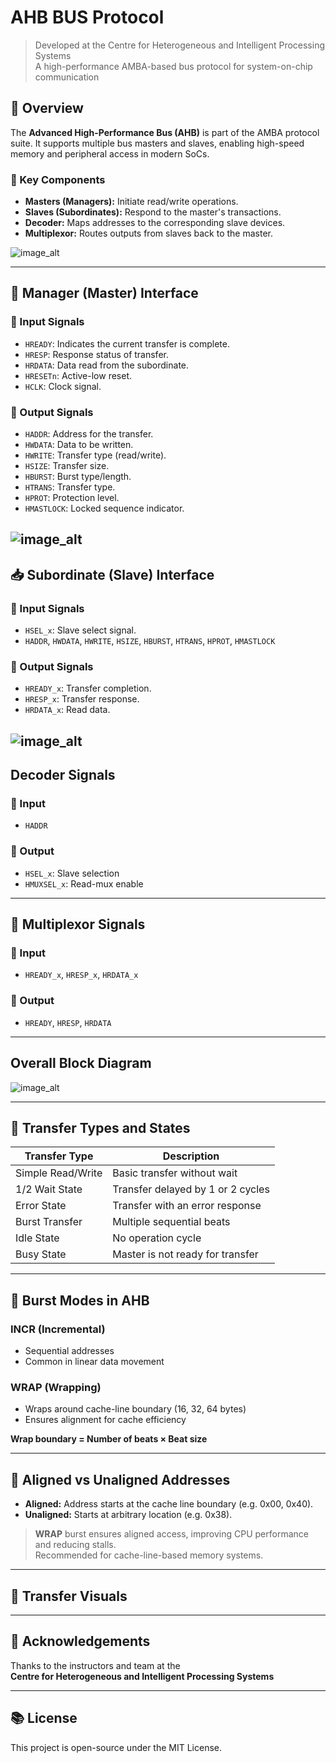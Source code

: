 # AHB BUS Protocol

> Developed at the Centre for Heterogeneous and Intelligent Processing Systems  
> A high-performance AMBA-based bus protocol for system-on-chip communication

## 🔧 Overview

The **Advanced High-Performance Bus (AHB)** is part of the AMBA protocol suite. It supports multiple bus masters and slaves, enabling high-speed memory and peripheral access in modern SoCs.

### 📌 Key Components

- **Masters (Managers):** Initiate read/write operations.
- **Slaves (Subordinates):** Respond to the master's transactions.
- **Decoder:** Maps addresses to the corresponding slave devices.
- **Multiplexor:** Routes outputs from slaves back to the master.

![image_alt](https://github.com/santoshmokashi86/AHB-Protocol/blob/main/AHB_overview.png?raw=true)

---

## 🚦 Manager (Master) Interface

### 🔻 Input Signals

- `HREADY`: Indicates the current transfer is complete.
- `HRESP`: Response status of transfer.
- `HRDATA`: Data read from the subordinate.
- `HRESETn`: Active-low reset.
- `HCLK`: Clock signal.

### 🔺 Output Signals

- `HADDR`: Address for the transfer.
- `HWDATA`: Data to be written.
- `HWRITE`: Transfer type (read/write).
- `HSIZE`: Transfer size.
- `HBURST`: Burst type/length.
- `HTRANS`: Transfer type.
- `HPROT`: Protection level.
- `HMASTLOCK`: Locked sequence indicator.

![image_alt](https://github.com/santoshmokashi86/AHB-Protocol/blob/main/master.png?raw=true)
---

## 📥 Subordinate (Slave) Interface

### 🔻 Input Signals

- `HSEL_x`: Slave select signal.
- `HADDR`, `HWDATA`, `HWRITE`, `HSIZE`, `HBURST`, `HTRANS`, `HPROT`, `HMASTLOCK`

### 🔺 Output Signals

- `HREADY_x`: Transfer completion.
- `HRESP_x`: Transfer response.
- `HRDATA_x`: Read data.

![image_alt](https://github.com/santoshmokashi86/AHB-Protocol/blob/main/subordinate.png?raw=true)
---

##  Decoder Signals

### 🔻 Input
- `HADDR`

### 🔺 Output
- `HSEL_x`: Slave selection
- `HMUXSEL_x`: Read-mux enable

---

## 🔀 Multiplexor Signals

### 🔻 Input
- `HREADY_x`, `HRESP_x`, `HRDATA_x`

### 🔺 Output
- `HREADY`, `HRESP`, `HRDATA`

---
## Overall Block Diagram 

![image_alt](https://github.com/santoshmokashi86/AHB-Protocol/blob/main/Overall_arch.png?raw=true)



---

## 🧪 Transfer Types and States

| Transfer Type | Description |
|---------------|-------------|
| Simple Read/Write | Basic transfer without wait |
| 1/2 Wait State | Transfer delayed by 1 or 2 cycles |
| Error State | Transfer with an error response |
| Burst Transfer | Multiple sequential beats |
| Idle State | No operation cycle |
| Busy State | Master is not ready for transfer |



---

## 🔁 Burst Modes in AHB

### INCR (Incremental)
- Sequential addresses
- Common in linear data movement

### WRAP (Wrapping)
- Wraps around cache-line boundary (16, 32, 64 bytes)
- Ensures alignment for cache efficiency

**Wrap boundary = Number of beats × Beat size**



---

## 📏 Aligned vs Unaligned Addresses

- **Aligned:** Address starts at the cache line boundary (e.g. 0x00, 0x40).
- **Unaligned:** Starts at arbitrary location (e.g. 0x38).

> **WRAP** burst ensures aligned access, improving CPU performance and reducing stalls.  
> Recommended for cache-line-based memory systems.

---

## 📸 Transfer Visuals


---

## 🙏 Acknowledgements

Thanks to the instructors and team at the  
**Centre for Heterogeneous and Intelligent Processing Systems**  

---

## 📚 License

This project is open-source under the MIT License.
